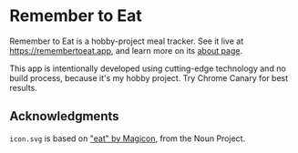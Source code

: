 # Remember to Eat

Remember to Eat is a hobby-project meal tracker. See it live at <https://remembertoeat.app>, and learn more on its [about page](https://remembertoeat.app/about).

This app is intentionally developed using cutting-edge technology and no build process, because it's my hobby project. Try Chrome Canary for best results.

## Acknowledgments

`icon.svg` is based on ["eat" by Magicon](https://thenounproject.com/term/eat/209714/), from the Noun Project.
